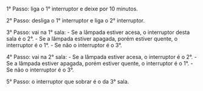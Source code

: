 1° Passo: liga o 1° interruptor e deixe por 10 minutos.

2° Passo: desliga o 1° interruptor e liga o 2° interruptor.

3° Passo: vai na 1° sala:
    - Se a lâmpada estiver acesa, o interruptor desta sala é o 2°.
    - Se a lâmpada estiver apagada, porém estiver quente, o interruptor é o 1°.
    - Se não o interruptor é o 3°.

4° Passo: vai na 2° sala:
    - Se a lâmpada estiver acesa, o interruptor é o 2°.
    - Se a lâmpada estiver apagada, porém estiver quente, o interruptor é o 1°.
    - Se não o interruptor é o 3°.

5° Passo: o interruptor que sobrar é o da 3° sala.
